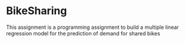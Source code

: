 # BikeSharing
This assignment is a programming assignment to build a multiple linear regression model for the prediction of demand for shared bikes
